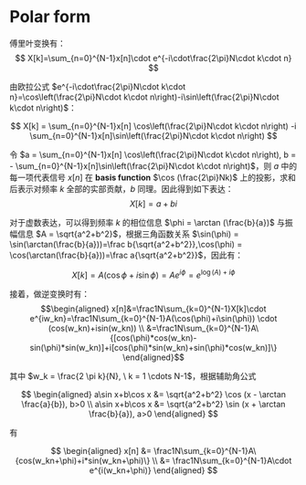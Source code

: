 # Polar form



傅里叶变换有：
$$
X[k]=\sum_{n=0}^{N-1}x[n]\cdot e^{-i\cdot\frac{2\pi}N\cdot k\cdot n}
$$

由欧拉公式 $e^{-i\cdot\frac{2\pi}N\cdot k\cdot n}=\cos\left(\frac{2\pi}N\cdot k\cdot n\right)-i\sin\left(\frac{2\pi}N\cdot k\cdot n\right)$：

$$
X[k] = \sum_{n=0}^{N-1}x[n] \cos\left(\frac{2\pi}N\cdot k\cdot n\right) -i \sum_{n=0}^{N-1}x[n]\sin\left(\frac{2\pi}N\cdot k\cdot n\right)
$$

令 $a = \sum_{n=0}^{N-1}x[n] \cos\left(\frac{2\pi}N\cdot k\cdot n\right), b = - \sum_{n=0}^{N-1}x[n]\sin\left(\frac{2\pi}N\cdot k\cdot n\right)$，则 $a$ 中的每一项代表信号 $x[n]$ 在 **basis function** $\cos (\frac{2\pi}Nk)$ 上的投影，求和后表示对频率 $k$ 全部的实部贡献，$b$ 同理。因此得到如下表达：
$$
X[k]=a+bi
$$

对于虚数表达，可以得到频率 $k$ 的相位信息 $\phi = \arctan (\frac{b}{a})$ 与振幅信息 $A = \sqrt{a^2+b^2}$，根据三角函数关系 $\sin(\phi) = \sin(\arctan(\frac{b}{a}))=\frac b{\sqrt{a^2+b^2}},\cos(\phi) = \cos(\arctan(\frac{b}{a}))=\frac a{\sqrt{a^2+b^2}}$，因此有：

$$
X[k]= A (\cos\phi + i \sin\phi) = A e^{i \phi} = e^{\log (A)+i \phi}
$$

接着，做逆变换时有：
$$\begin{aligned}
x[n]&=\frac1N\sum_{k=0}^{N-1}X[k]\cdot e^{iw_kn}=\frac1N\sum_{k=0}^{N-1}A(\cos(\phi)+i\sin(\phi)) \cdot (cos(w_kn)+isin(w_kn)) \\ 
&=\frac1N\sum_{k=0}^{N-1}A\{[cos(\phi)*cos(w_kn)-sin(\phi)*sin(w_kn)]+i[cos(\phi)*sin(w_kn)+sin(\phi)*cos(w_kn)]\}
\end{aligned}$$

其中 $w_k = \frac{2 \pi k}{N}, \ k = 1 \cdots N-1$，根据辅助角公式 

$$
\begin{aligned}
    a\sin x+b\cos x &= \sqrt{a^2+b^2} \cos (x - \arctan \frac{a}{b}), b>0 \\
    a\sin x+b\cos x &= \sqrt{a^2+b^2} \sin (x + \arctan \frac{b}{a}), a>0
\end{aligned}
$$

有

$$
\begin{aligned}
    x[n] &= \frac1N\sum_{k=0}^{N-1}A\{cos(w_kn+\phi)+i*sin(w_kn+\phi)\} \\
    &= \frac1N\sum_{k=0}^{N-1}A\cdot e^{i(w_kn+\phi)}
\end{aligned}
$$













